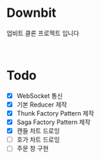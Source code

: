 # Downbit

업비트 클론 프로젝트 입니다

<br>

# Todo

- [x] WebSocket 통신<br>
- [x] 기본 Reducer 제작<br>
- [x] Thunk Factory Pattern 제작<br>
- [x] Saga Factory Pattern 제작<br>
- [x] 캔들 차트 드로잉<br>
- [ ] 호가 차트 드로잉<br>
- [ ] 주문 창 구현<br>
